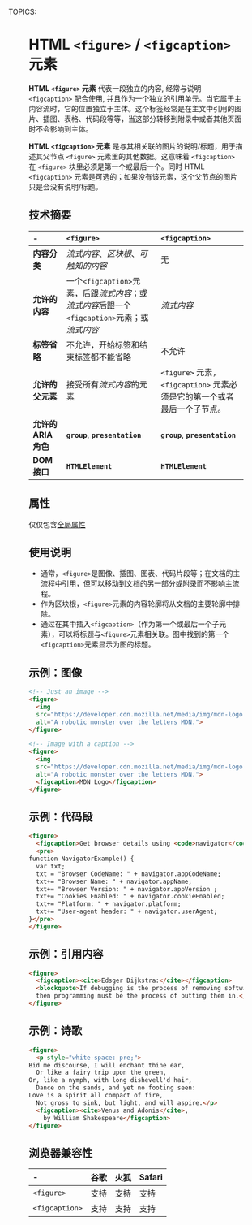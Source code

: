 TOPICS: <figure>
        <figcaption>

# HTML `<figure>` / `<figcaption>` 元素

**HTML `<figure>` 元素** 代表一段独立的内容, 经常与说明 `<figcaption>` 配合使用, 并且作为一个独立的引用单元。当它属于主内容流时，它的位置独立于主体。这个标签经常是在主文中引用的图片、插图、表格、代码段等等，当这部分转移到附录中或者其他页面时不会影响到主体。

**HTML `<figcaption>` 元素** 是与其相关联的图片的说明/标题，用于描述其父节点 `<figure>` 元素里的其他数据。这意味着 `<figcaption>` 在
`<figure>` 块里必须是第一个或最后一个。同时 HTML `<figcaption>` 元素是可选的；如果没有该元素，这个父节点的图片只是会没有说明/标题。

## 技术摘要

| - | `<figure>` | `<figcaption>` |
| :-- | :-- | :-- |
| **内容分类** | *流式内容*、*区块根*、*可触知的内容* | 无 |
| **允许的内容** | 一个`<figcaption>`元素，后跟*流式内容*；或*流式内容*后跟一个`<figcaption>`元素；或*流式内容* | *流式内容* |
| **标签省略** | 不允许，开始标签和结束标签都不能省略 | 不允许 |
| **允许的父元素** | 接受所有*流式内容*的元素 |  `<figure>` 元素，`<figcaption>` 元素必须是它的第一个或者最后一个子节点。 |
| **允许的 ARIA 角色** | **`group`**, **`presentation`**  | **`group`**, **`presentation`** |
| **DOM 接口** | **`HTMLElement`** | **`HTMLElement`** |

## 属性

仅仅包含[全局属性](/zh-hans/webfrontend/HTML_Global_Attributes)

## 使用说明

- 通常，`<figure>`是图像、插图、图表、代码片段等；在文档的主流程中引用，但可以移动到文档的另一部分或附录而不影响主流程。
- 作为区块根，`<figure>`元素的内容轮廓将从文档的主要轮廓中排除。
- 通过在其中插入`<figcaption>`（作为第一个或最后一个子元素），可以将标题与`<figure>`元素相关联。图中找到的第一个`<figcaption>`元素显示为图的标题。

## 示例：图像

```html
<!-- Just an image -->
<figure>
  <img
  src="https://developer.cdn.mozilla.net/media/img/mdn-logo-sm.png"
  alt="A robotic monster over the letters MDN.">
</figure>

<!-- Image with a caption -->
<figure>
  <img
  src="https://developer.cdn.mozilla.net/media/img/mdn-logo-sm.png"
  alt="A robotic monster over the letters MDN.">
  <figcaption>MDN Logo</figcaption>
</figure>
```

## 示例：代码段

```html
<figure>
  <figcaption>Get browser details using <code>navigator</code>.</figcaption>
  <pre>
function NavigatorExample() {
  var txt;
  txt = "Browser CodeName: " + navigator.appCodeName;
  txt+= "Browser Name: " + navigator.appName;
  txt+= "Browser Version: " + navigator.appVersion ;
  txt+= "Cookies Enabled: " + navigator.cookieEnabled;
  txt+= "Platform: " + navigator.platform;
  txt+= "User-agent header: " + navigator.userAgent;
}</pre>
</figure>
```

## 示例：引用内容

```html
<figure>
  <figcaption><cite>Edsger Dijkstra:</cite></figcaption>
  <blockquote>If debugging is the process of removing software bugs,
  then programming must be the process of putting them in.</blockquote>
</figure>
```

## 示例：诗歌

```html
<figure>
  <p style="white-space: pre;">
Bid me discourse, I will enchant thine ear,
  Or like a fairy trip upon the green,
Or, like a nymph, with long dishevell'd hair,
  Dance on the sands, and yet no footing seen:
Love is a spirit all compact of fire,
  Not gross to sink, but light, and will aspire.</p>
  <figcaption><cite>Venus and Adonis</cite>,
    by William Shakespeare</figcaption>
</figure>
```

## 浏览器兼容性

| - | 谷歌 | 火狐 | Safari |
| :--- | :--- | :--- | :--- |
| `<figure>` | 支持 | 支持 | 支持 |
| `<figcaption>` | 支持 | 支持 | 支持 |
